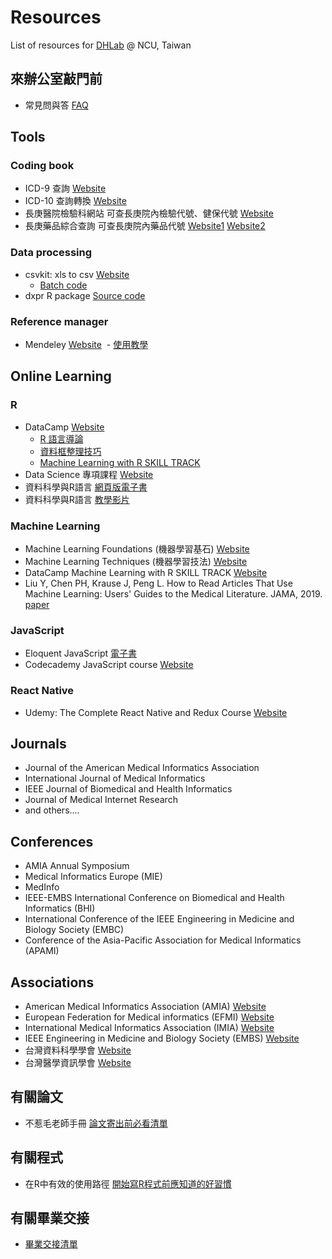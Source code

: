 # Resources
List of resources for [DHLab](https://dhlab-tseng.github.io) @ NCU, Taiwan

## 來辦公室敲門前
- 常見問與答 [FAQ](https://github.com/DHLab-TSENG/Resources/blob/master/FAQ.md)

## Tools
### Coding book
- ICD-9 查詢 [Website](http://www.icd9data.com/)
- ICD-10 查詢轉換 [Website](http://www.icd10data.com/)
- 長庚醫院檢驗科網站 可查長庚院內檢驗代號、健保代號 [Website](https://www1.cgmh.org.tw/intr/intr2/c3920/sop/mastermanage.asp)
- 長庚藥品綜合查詢 可查長庚院內藥品代號 [Website1](https://www.cgmh.org.tw/stor/drug001.aspx) [Website2](http://cghasp.cgmh.org.tw/newmedic/medic_main.asp)
  
### Data processing
- csvkit: xls to csv [Website](https://github.com/wireservice/csvkit)
    - [Batch code](https://github.com/DHLab-CGU/Resources/blob/master/Convert.bat)
- dxpr R package [Source code](https://github.com/DHLab-CGU/dxpr)

### Reference manager
- Mendeley [Website](https://www.mendeley.com/)
  - [使用教學](http://tul.blog.ntu.edu.tw/archives/5344)
  
## Online Learning
### R
- DataCamp [Website](https://www.datacamp.com/)
  - [R 語言導論](https://www.datacamp.com/community/open-courses/r-語言導論)
  - [資料框整理技巧](https://www.datacamp.com/community/open-courses/資料框整理技巧)
  - [Machine Learning with R SKILL TRACK](https://www.datacamp.com/tracks/machine-learning)
- Data Science 專項課程 [Website](https://www.coursera.org/specializations/jhu-data-science)
- 資料科學與R語言 [網頁版電子書](http://yijutseng.github.io/DataScienceRBook/)
- 資料科學與R語言 [教學影片](http://yijutseng.github.io/DataScienceRBook/video.html#video)

### Machine Learning
- Machine Learning Foundations (機器學習基石) [Website](https://www.youtube.com/playlist?list=PLXVfgk9fNX2I7tB6oIINGBmW50rrmFTqf)
- Machine Learning Techniques (機器學習技法) [Website](https://www.youtube.com/playlist?list=PLXVfgk9fNX2IQOYPmqjqWsNUFl2kpk1U2)
- DataCamp Machine Learning with R SKILL TRACK [Website](https://www.datacamp.com/tracks/machine-learning)
- Liu Y, Chen PH, Krause J, Peng L. How to Read Articles That Use Machine Learning: Users' Guides to the Medical Literature. JAMA, 2019. [paper](https://paperpile.com/shared/Jtc1tu)

### JavaScript
- Eloquent JavaScript [電子書](http://eloquentjavascript.net/)
- Codecademy JavaScript course [Website](https://www.codecademy.com/learn/javascript)
  
### React Native
- Udemy: The Complete React Native and Redux Course [Website](https://www.udemy.com/the-complete-react-native-and-redux-course/learn/v4/overview)

## Journals

- Journal of the American Medical Informatics Association
- International Journal of Medical Informatics
- IEEE Journal of Biomedical and Health Informatics
- Journal of Medical Internet Research
- and others....

## Conferences

- AMIA Annual Symposium 
- Medical Informatics Europe (MIE)
- MedInfo 
- IEEE-EMBS International Conference on Biomedical and Health Informatics (BHI)
- International Conference of the IEEE Engineering in Medicine and Biology Society (EMBC) 
- Conference of the Asia-Pacific Association for Medical Informatics (APAMI)

## Associations

- American Medical Informatics Association (AMIA) [Website](https://www.amia.org/)
- European Federation for Medical informatics (EFMI) [Website](https://www.efmi.org/)
- International Medical Informatics Association (IMIA) [Website](http://www.imia-medinfo.org/wp)
- IEEE Engineering in Medicine and Biology Society (EMBS) [Website](http://www.embs.org/)
- 台灣資料科學學會 [Website](http://foundation.datasci.tw/)
- 台灣醫學資訊學會 [Website](http://www.medinfo.org.tw/)

## 有關論文

- 不惹毛老師手冊 [論文寄出前必看清單](https://github.com/DHLab-CGU/Resources/blob/master/ManuscriptCheckList.md)

## 有關程式

- 在R中有效的使用路徑 [開始寫R程式前應知道的好習慣](https://github.com/DHLab-CGU/Resources/blob/master/RPathUse.md)

## 有關畢業交接

- [畢業交接清單](https://github.com/DHLab-TSENG/Resources/blob/master/GraduationChecklist.md)
